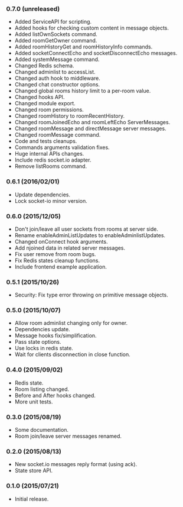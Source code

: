 
### 0.7.0 (unreleased)

- Added ServiceAPI for scripting.
- Added hooks for checking custom content in message objects.
- Added listOwnSockets command.
- Added roomGetOwner command.
- Added roomHistoryGet and roomHistoryInfo commands.
- Added socketConnectEcho and socketDisconnectEcho messages.
- Added systemMessage command.
- Changed Redis schema.
- Changed adminlist to accessList.
- Changed auth hook to middleware.
- Changed chat constructor options.
- Changed global rooms history limit to a per-room value.
- Changed hooks API.
- Changed module export.
- Changed room permissions.
- Changed roomHistory to roomRecentHistory.
- Changed roomJoinedEcho and roomLeftEcho ServerMessages.
- Changed roomMessage and directMessage server messages.
- Changed roomMessage command.
- Code and tests cleanups.
- Commands arguments validation fixes.
- Huge internal APIs changes.
- Include redis socket.io adapter.
- Remove listRooms command.

### 0.6.1 (2016/02/01)

- Update dependencies.
- Lock socket-io minor version.

### 0.6.0 (2015/12/05)

- Don't join/leave all user sockets from rooms at server side.
- Rename enableAdminListUpdates to enableAdminlistUpdates.
- Changed onConnect hook arguments.
- Add njoined data in related server messages.
- Fix user remove from room bugs.
- Fix Redis states cleanup functions.
- Include frontend example application.

### 0.5.1 (2015/10/26)

- Security: Fix type error throwing on primitive message objects.

### 0.5.0 (2015/10/07)

- Allow room adminlist changing only for owner.
- Dependencies update.
- Message hooks fix/simplification.
- Pass state options.
- Use locks in redis state.
- Wait for clients disconnection in close function.

### 0.4.0 (2015/09/02)

- Redis state.
- Room listing changed.
- Before and After hooks changed.
- More unit tests.

### 0.3.0 (2015/08/19)

- Some documentation.
- Room join/leave server messages renamed.

### 0.2.0 (2015/08/13)

- New socket.io messages reply format (using ack).
- State store API.

### 0.1.0 (2015/07/21)

- Initial release.
